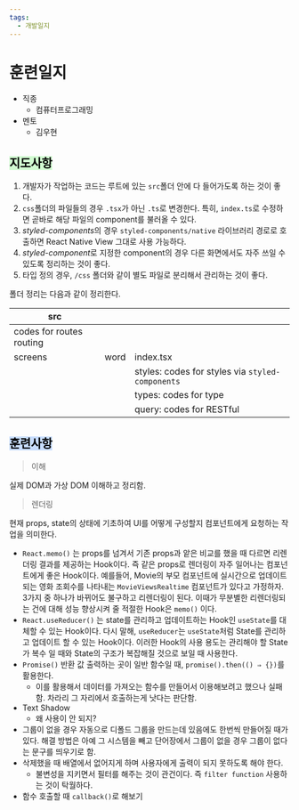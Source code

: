 ```yaml
---
tags:
  - 개발일지
---
```

# 훈련일지

- 직종
	- 컴퓨터프로그래밍
- 멘토
	- 김우현
## <mark style="background: #BBFABBA6;">지도사항</mark>

1. 개발자가 작업하는 코드는 루트에 있는 `src`폴더 안에 다 들어가도록 하는 것이 좋다.
2. `css`폴더의 파일들의 경우 `.tsx`가 아닌 `.ts`로 변경한다. 특히, `index.ts`로 수정하면 곧바로 해당 파일의 component를 불러올 수 있다.
3. *styled-components*의 경우 `styled-components/native` 라이브러리 경로로 호출하면 React Native View 그대로 사용 가능하다.
4. *styled-component*로 지정한 component의 경우 다른 화면에서도 자주 쓰일 수 있도록 정리하는 것이 좋다.
5. 타입 정의 경우, `/css` 폴더와 같이 별도 파일로 분리해서 관리하는 것이 좋다.

폴더 정리는 다음과 같이 정리한다.

| src                      |      |                                                  |
| ------------------------ | ---- | ------------------------------------------------ |
| codes for routes routing |      |                                                  |
| screens                  | word | index.tsx                                        |
|                          |      | styles: codes for styles via `styled-components` |
|                          |      | types: codes for type                            |
|                          |      | query: codes for RESTful                                        | 

## <mark style="background: #ADCCFFA6;">훈련사항</mark>

> 이해

실제 DOM과 가상 DOM 이해하고 정리함.

> 렌더링

현재 props, state의 상태에 기초하여 UI를 어떻게 구성할지 컴포넌트에게 요청하는 작업을 의미한다.
- `React.memo()` 는 props를 넘겨서 기존 props과 앝은 비교를 했을 때 다르면 리렌더링 결과를 제공하는 Hook이다. 즉 같은 props로 렌더링이 자주 일어나는 컴포넌트에게 좋은 Hook이다. 예를들어, Movie의 부모 컴포넌트에 실시간으로 업데이트되는 영화 조회수를 나타내는 `MovieViewsRealtime` 컴포넌트가 있다고 가정하자. 3가지 중 하나가 바뀌어도 불구하고 리렌더링이 된다. 이때가 무분별한 리렌더링되는 건에 대해 성능 향상시켜 줄 적절한 Hook은 `memo()` 이다.
- `React.useReducer()` 는 state를 관리하고 업데이트하는 Hook인 `useState`를 대체할 수 있는 Hook이다. 다시 말해, `useReducer`는 `useState`처럼 State를 관리하고 업데이트 할 수 있는 Hook이다. 이러한 Hook의 사용 용도는 관리해야 할 State가 복수 일 때와 State의 구조가 복잡해질 것으로 보일 때 사용한다.
- `Promise()` 반환 값 출력하는 곳이 일반 함수일 때, `promise().then(() ⇒ {})`를 활용한다.
    - 이를 활용해서 데이터를 가져오는 함수를 만들어서 이용해보려고 했으나 실패함. 차라리 그 자리에서 호출하는게 낫다는 판단함.
- Text Shadow
    - 왜 사용이 안 되지?
- 그룹이 없을 경우 자동으로 디폴드 그룹을 만드는데 있음에도 한번씩 만들어질 때가 있다. 해결 방법은 아예 그 시스템을 빼고 단어장에서 그룹이 없을 경우 그룹이 없다는 문구를 띄우기로 함.
- 삭제했을 때 배열에서 없어지게 하며 사용자에게 출력이 되지 못하도록 해야 한다.
    - 불변성을 지키면서 필터를 해주는 것이 관건이다. 즉 `filter function` 사용하는 것이 탁월하다.
- 함수 호출할 때 `callback()`로 해보기